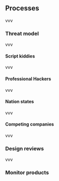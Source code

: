 
## Processes

vvv

### Threat model

vvv

#### Script kiddies

vvv

#### Professional Hackers

vvv

#### Nation states

vvv

#### Competing companies

vvv

### Design reviews

vvv

### Monitor products
